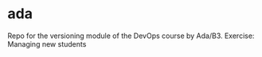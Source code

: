 # ada

Repo for the versioning module of the DevOps course by Ada/B3.
Exercise: Managing new students
